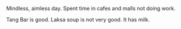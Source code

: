 Mindless, aimless day. Spent time in cafes and malls not doing work.

Tang Bar is good. Laksa soup is not very good. It has milk.

